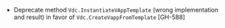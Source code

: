 * Deprecate method `Vdc.InstantiateVAppTemplate` (wrong implementation and result) in favor of `Vdc.CreateVappFromTemplate` [GH-588]
